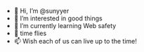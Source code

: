 - 👋 Hi, I’m @sunyyer
- 👀 I’m interested in good things
- 🌱 I’m currently learning Web safety
- 💞️ time flies
- 📫 Wish each of us can live up to the time!

<!---
sunyyer/sunyyer is a ✨ special ✨ repository because its `README.md` (this file) appears on your GitHub profile.
You can click the Preview link to take a look at your changes.
--->
